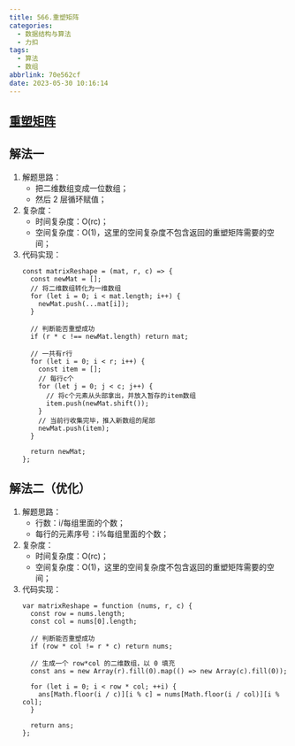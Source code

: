 ```yaml
---
title: 566.重塑矩阵
categories:
  - 数据结构与算法
  - 力扣
tags:
  - 算法
  - 数组
abbrlink: 70e562cf
date: 2023-05-30 10:16:14
---
```


## [重塑矩阵](https://leetcode.cn/problems/reshape-the-matrix/)

## 解法一
1. 解题思路：
    - 把二维数组变成一位数组；
    - 然后 2 层循环赋值；
2. 复杂度：
    - 时间复杂度：O(rc)；
    - 空间复杂度：O(1)，这里的空间复杂度不包含返回的重塑矩阵需要的空间；
3. 代码实现：
    ```JS
    const matrixReshape = (mat, r, c) => {
      const newMat = [];
      // 将二维数组转化为一维数组
      for (let i = 0; i < mat.length; i++) {
        newMat.push(...mat[i]);
      }

      // 判断能否重塑成功
      if (r * c !== newMat.length) return mat;

      // 一共有r行
      for (let i = 0; i < r; i++) {
        const item = [];
        // 每行c个
        for (let j = 0; j < c; j++) {
          // 将c个元素从头部拿出，并放入暂存的item数组
          item.push(newMat.shift());
        }
        // 当前行收集完毕，推入新数组的尾部
        newMat.push(item);
      }

      return newMat;
    };
    ```

## 解法二（优化）
1. 解题思路：
    - 行数：i/每组里面的个数；
    - 每行的元素序号：i%每组里面的个数；
2. 复杂度：
    - 时间复杂度：O(rc)；
    - 空间复杂度：O(1)，这里的空间复杂度不包含返回的重塑矩阵需要的空间；
3. 代码实现：
    ```JS
    var matrixReshape = function (nums, r, c) {
      const row = nums.length;
      const col = nums[0].length;

      // 判断能否重塑成功
      if (row * col != r * c) return nums;

      // 生成一个 row*col 的二维数组，以 0 填充
      const ans = new Array(r).fill(0).map(() => new Array(c).fill(0));

      for (let i = 0; i < row * col; ++i) {
        ans[Math.floor(i / c)][i % c] = nums[Math.floor(i / col)][i % col];
      }

      return ans;
    };
    ```

